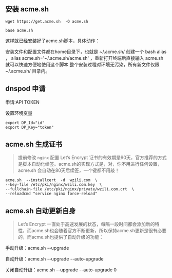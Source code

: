 ## 安装 acme.sh

`wget https://get.acme.sh  -O acme.sh`

`base acme.sh`

这样就已经安装好了acme.sh脚本，具体动作：

安装文件和配置文件都在home目录下，也就是 ~/.acme.sh/
创建一个 bash alias ， alias acme.sh='~/.acme.sh/acme.sh' ，重新打开终端后直接输入 acme.sh 就可以快速方便地使用这个脚本
整个安装过程对环境无污染，所有新文件仅限 ~/.acme.sh/ 目录内。
## dnspod 申请

申请:API TOKEN

设置环境变量
```
export DP_Id="id"  
export DP_Key="token"
```
## acme.sh 生成证书
> 提前修改 `nginx` 配置 
> Let’s Encrypt 证书的有效期是90天，官方推荐的方式是脚本自动化续签。acme.sh的实现方式是，对，你不用进行任何设置，acme.sh 会自动在80天后续签，一个键都不用敲！

```
acme.sh  --installcert  -d  wzili.com  \
--key-file /etc/pki/nginx/wzili.com.key  \
--fullchain-file /etc/pki/nginx/private/wzili.com.crt  \
--reloadcmd "service nginx force-reload"
```

## acme.sh 自动更新自身

> Let’s Encrypt 一直处于高速发展的状态，每隔一段时间都会添加新的特性，而acme.sh也会随着官方不断更新，所以保持acme.sh更新是很有必要的，而acme.sh也提供了自动升级的功能：

手动升级：acme.sh --upgrade

自动升级：acme.sh --upgrade --auto-upgrade

关闭自动升级：acme.sh --upgrade --auto-upgrade 0
